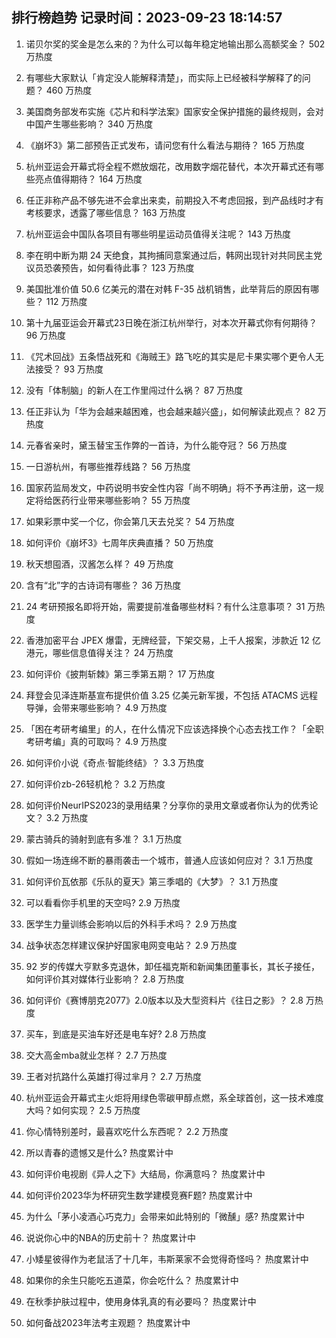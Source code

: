 
## 排行榜趋势 记录时间：2023-09-23 18:14:57
  
  1. 诺贝尔奖的奖金是怎么来的？为什么可以每年稳定地输出那么高额奖金？ 502 万热度
    
  2. 有哪些大家默认「肯定没人能解释清楚」，而实际上已经被科学解释了的问题？ 460 万热度
    
  3. 美国商务部发布实施《芯片和科学法案》国家安全保护措施的最终规则，会对中国产生哪些影响？ 340 万热度
    
  4. 《崩坏3》第二部预告正式发布，请问您有什么看法与期待？ 165 万热度
    
  5. 杭州亚运会开幕式将全程不燃放烟花，改用数字烟花替代，本次开幕式还有哪些亮点值得期待？ 164 万热度
    
  6. 任正非称产品不够先进不会拿出来卖，前期投入不考虑回报，到产品线时才有考核要求，透露了哪些信息？ 163 万热度
    
  7. 杭州亚运会中国队各项目有哪些明星运动员值得关注呢？ 143 万热度
    
  8. 李在明中断为期 24 天绝食，其拘捕同意案通过后，韩网出现针对共同民主党议员恐袭预告，如何看待此事？ 123 万热度
    
  9. 美国批准价值 50.6 亿美元的潜在对韩 F-35 战机销售，此举背后的原因有哪些？ 112 万热度
    
  10. 第十九届亚运会开幕式23日晚在浙江杭州举行，对本次开幕式你有何期待？ 96 万热度
    
  11. 《咒术回战》五条悟战死和《海贼王》路飞吃的其实是尼卡果实哪个更令人无法接受？ 93 万热度
    
  12. 没有「体制脑」的新人在工作里闯过什么祸？ 87 万热度
    
  13. 任正非认为「华为会越来越困难，也会越来越兴盛」，如何解读此观点？ 82 万热度
    
  14. 元春省亲时，黛玉替宝玉作弊的一首诗，为什么能夺冠？ 56 万热度
    
  15. 一日游杭州，有哪些推荐线路？ 56 万热度
    
  16. 国家药监局发文，中药说明书安全性内容「尚不明确」将不予再注册，这一规定将给医药行业带来哪些影响？ 55 万热度
    
  17. 如果彩票中奖一个亿，你会第几天去兑奖？ 54 万热度
    
  18. 如何评价《崩坏3》七周年庆典直播？ 50 万热度
    
  19. 秋天想囤酒，汉酱怎么样？ 49 万热度
    
  20. 含有“北”字的古诗词有哪些？ 36 万热度
    
  21. 24 考研预报名即将开始，需要提前准备哪些材料？有什么注意事项？ 31 万热度
    
  22. 香港加密平台 JPEX 爆雷，无牌经营，下架交易，上千人报案，涉款近 12 亿港元，哪些信息值得关注？ 24 万热度
    
  23. 如何评价《披荆斩棘》第三季第五期？ 17 万热度
    
  24. 拜登会见泽连斯基宣布提供价值 3.25 亿美元新军援，不包括 ATACMS 远程导弹，会带来哪些影响？ 4.9 万热度
    
  25. 「困在考研考编里」的人，在什么情况下应该选择换个心态去找工作？「全职考研考编」真的可取吗？ 4.9 万热度
    
  26. 如何评价小说《奇点·智能终结》？ 3.3 万热度
    
  27. 如何评价zb-26轻机枪？ 3.2 万热度
    
  28. 如何评价NeurIPS2023的录用结果？分享你的录用文章或者你认为的优秀论文？ 3.2 万热度
    
  29. 蒙古骑兵的骑射到底有多准？ 3.1 万热度
    
  30. 假如一场连绵不断的暴雨袭击一个城市，普通人应该如何应对？ 3.1 万热度
    
  31. 如何评价瓦依那《乐队的夏天》第三季唱的《大梦》？ 3.1 万热度
    
  32. 可以看看你手机里的天空吗? 2.9 万热度
    
  33. 医学生力量训练会影响以后的外科手术吗？ 2.9 万热度
    
  34. 战争状态怎样建议保护好国家电网变电站？ 2.9 万热度
    
  35. 92 岁的传媒大亨默多克退休，卸任福克斯和新闻集团董事长，其长子接任，如何评价其对媒体行业影响？ 2.8 万热度
    
  36. 如何评价《赛博朋克2077》2.0版本以及大型资料片《往日之影》？ 2.8 万热度
    
  37. 买车，到底是买油车好还是电车好? 2.8 万热度
    
  38. 交大高金mba就业怎样？ 2.7 万热度
    
  39. 王者对抗路什么英雄打得过芈月？ 2.7 万热度
    
  40. 杭州亚运会开幕式主火炬将用绿色零碳甲醇点燃，系全球首创，这一技术难度大吗？如何实现？ 2.5 万热度
    
  41. 你心情特别差时，最喜欢吃什么东西呢？ 2.2 万热度
    
  42. 所以青春的遗憾又是什么? 热度累计中
    
  43. 如何评价电视剧《异人之下》大结局，你满意吗？ 热度累计中
    
  44. 如何评价2023华为杯研究生数学建模竞赛F题? 热度累计中
    
  45. 为什么「茅小凌酒心巧克力」会带来如此特别的「微醺」感? 热度累计中
    
  46. 说说你心中的NBA的历史前十？ 热度累计中
    
  47. 小矮星彼得作为老鼠活了十几年，韦斯莱家不会觉得奇怪吗？ 热度累计中
    
  48. 如果你的余生只能吃五道菜，你会吃什么？ 热度累计中
    
  49. 在秋季护肤过程中，使用身体乳真的有必要吗？ 热度累计中
    
  50. 如何备战2023年法考主观题？ 热度累计中
    
